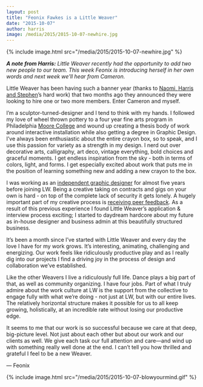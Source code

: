 ```yaml
---
layout: post
title: "Feonix Fawkes is a Little Weaver"
date: "2015-10-07"
author: harris
image: /media/2015/2015-10-07-newhire.jpg
---
```


{% include image.html src="/media/2015/2015-10-07-newhire.jpg" %}

_**A note from Harris:** Little Weaver recently had the opportunity to add two new people to our team. This week Feonix is introducing herself in her own words and next week we'll hear from Cameron._

Little Weaver has been having such a banner year (thanks to [Naomi, Harris and Stephen](/who-we-are.html)’s hard work) that two months ago they announced they were looking to hire one or two more members. Enter Cameron and myself.

I’m a sculptor-turned-designer and I tend to think with my hands. I followed my love of wheel thrown pottery to a four year fine arts program in Philadelphia [Moore College](www.moore.edu) and wound up creating a thesis body of work around interactive installation while also getting a degree in Graphic Design. I’ve always been enthusiastic about the entire crayon box, so to speak, and I use this passion for variety as a strength in my design. I nerd out over decorative arts, calligraphy, art deco, vintage everything, bold choices and graceful moments. I get endless inspiration from the sky - both in terms of colors, light, and forms. I get especially excited about work that puts me in the position of learning something new and adding a new crayon to the box.

I was working as an [independent graphic designer](http://www.feonixfawkes.com/) for almost five years before joining LW. Being a creative taking on contracts and gigs on your own is hard - on top of the complete lack of security it gets lonely. A hugely important part of my creative process is [receiving peer feedback](http://alistapart.com/article/design-criticism-creative-process). As a result of this previous experience I found Little Weaver’s application & interview process exciting; I started to daydream hardcore about my future as in-house designer and business admin at this beautifully structured business.

It’s been a month since I’ve started with Little Weaver and every day the love I have for my work grows. It’s interesting, animating, challenging and energizing. Our work feels like ridiculously productive play and as I really dig into our projects I find a driving joy in the process of design and collaboration we’ve established.

Like the other Weavers I live a ridiculously full life. Dance plays a big part of that, as well as community organizing. I have four jobs. Part of what I truly admire about the work culture at LW is the support from the collective to engage fully with what we’re doing - not just at LW, but with our entire lives. The relatively horizontal structure makes it possible for us to all keep growing, holistically, at an incredible rate without losing our productive edge.

It seems to me that our work is so successful because we care at that deep, big-picture level. Not just about each other but about our work and our clients as well. We give each task our full attention and care—and wind up with something really well done at the end.
I can’t tell you how thrilled and grateful I feel to be a new Weaver.

— Feonix

{% include image.html src="/media/2015/2015-10-07-blowyourmind.gif" %}
